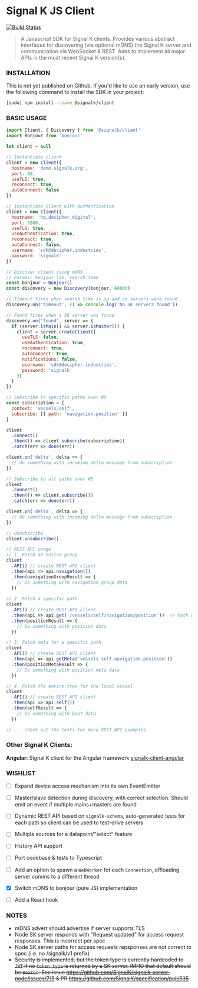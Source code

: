 # Signal K JS Client

[![Build Status](https://travis-ci.org/SignalK/signalk-js-client.svg)](https://travis-ci.org/SignalK/signalk-js-client)

> A Javascript SDK for Signal K clients. Provides various abstract interfaces for discovering (via optional mDNS) the Signal K server and communication via WebSocket & REST. Aims to implement all major APIs in the most recent Signal K version(s).


### INSTALLATION
This is not yet published on Github. If you'd like to use an early version, use the following command to install the SDK in your project:

```bash
[sudo] npm install --save @signalk/client
```

### BASIC USAGE
```javascript
import Client, { Discovery } from '@signalk/client'
import Bonjour from 'bonjour'

let client = null

// Instantiate client
client = new Client({
  hostname: 'demo.signalk.org',
  port: 80,
  useTLS: true,
  reconnect: true,
  autoConnect: false
})

// Instantiate client with authentication
client = new Client({
  hostname: 'hq.decipher.digital',
  port: 3000,
  useTLS: true,
  useAuthentication: true,
  reconnect: true,
  autoConnect: false,
  username: 'sdk@decipher.industries',
  password: 'signalk'
})

// Discover client using mDNS
// Params: bonjour lib, search time
const bonjour = Bonjour()
const discovery = new Discovery(bonjour, 60000)

// Timeout fires when search time is up and no servers were found
discovery.on('timeout', () => console.log('No SK servers found'))

// Found fires when a SK server was found
discovery.on('found', server => {
  if (server.isMain() && server.isMaster()) {
    client = server.createClient({
      useTLS: false,
      useAuthentication: true,
      reconnect: true,
      autoConnect: true,
      notifications: false,
      username: 'sdk@decipher.industries',
      password: 'signalk'
    })
  }
})

// Subscribe to specific paths over WS
const subscription = {
  context: 'vessels.self',
  subscribe: [{ path: 'navigation.position' }]
}

client
  .connect()
  .then(() => client.subscribe(subscription))
  .catch(err => done(err))

client.on('delta', delta => {
  // do something with incoming delta message from subscription
})

// Subscribe to all paths over WS
client
  .connect()
  .then(() => client.subscribe())
  .catch(err => done(err))

client.on('delta', delta => {
  // do something with incoming delta message from subscription
})

// Unsubscribe
client.unsubscribe()

// REST API usage
// 1. Fetch an entire group
client
  .API() // create REST API client
  .then(api => api.navigation())
  .then(navigationGroupResult => {
    // Do something with navigation group data
  })
  
// 2. Fetch a specific path
client
  .API() // create REST API client
  .then(api => api.get('/vessels/self/navigation/position'))  // Path can be specified using dotnotation and slashes
  .then(positionResult => {
    // Do something with position data
  })

// 3. Fetch meta for a specific path
client
  .API() // create REST API client
  .then(api => api.getMeta('vessels.self.navigation.position'))
  .then(positionMetaResult => {
    // Do something with position meta data
  })

// 4. Fetch the entire tree for the local vessel
client
  .API() // create REST API client
  .then(api => api.self())
  .then(selfResult => {
    // Do something with boat data
  })

// ... check out the tests for more REST API examples
```

### Other Signal K Clients:
**Angular:**
Signal K client for the Angular framework
[signalk-client-angular](https://github.com/panaaj/signalk-client-angular)


### WISHLIST
- [ ] Expand device access mechanism into its own EventEmitter
- [ ] Master/slave detection during discovery, with correct selection. Should emit an event if multiple mains+masters are found
- [ ] Dynamic REST API based on `signalk-schema`, auto-generated tests for each path so client can be used to test-drive servers
- [ ] Multiple sources for a datapoint/"select" feature
- [ ] History API support
- [ ] Port codebase & tests to Typescript
- [ ] Add an option to spawn a `WebWorker` for each `Connection`, offloading server comms to a different thread
- [x] Switch mDNS to bonjour (pure JS) implementation
- [ ] Add a React hook


### NOTES
- mDNS advert should advertise if server supports TLS
- Node SK server responds with "Request updated" for access request responses. This is incorrect per spec
- Node SK server paths for access requests repsponses are not correct to spec (i.e. no /signalk/v1 prefix)
- ~~Security is implemented, but the token type is currently hardcoded to `JWT` if no `token.type` is returned by a SK server. IMHO that default should be `Bearer`. See issue https://github.com/SignalK/signalk-server-node/issues/715 & PR https://github.com/SignalK/specification/pull/535~~
